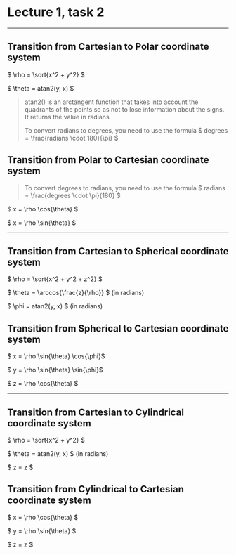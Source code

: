 # Lecture 1, task 2
___
## Transition from Cartesian to Polar coordinate system

$ \rho = \sqrt{x^2 + y^2} $

$ \theta = atan2(y, x) $
> atan2() is an arctangent function 
> that takes into account the quadrants of the points 
> so as not to lose information about the signs.
> It returns the value in radians
> 
> To convert radians to degrees, you need to use the formula
> $ degrees = \frac{radians \cdot 180}{\pi} $

## Transition from Polar to Cartesian coordinate system

> To convert degrees to radians, you need to use the formula
> $ radians = \frac{degrees \cdot \pi}{180} $

$ x = \rho \cos{\theta} $

$ x = \rho \sin{\theta} $

___

## Transition from Cartesian to Spherical coordinate system

$ \rho = \sqrt{x^2 + y^2 + z^2} $

$ \theta = \arccos{\frac{z}{\rho}} $ (in radians)

$ \phi = atan2(y, x) $ (in radians)

## Transition from Spherical to Cartesian coordinate system

$ x = \rho \sin{\theta} \cos{\phi}$

$ y = \rho \sin{\theta} \sin{\phi}$

$ z = \rho \cos{\theta} $

___

## Transition from Cartesian to Cylindrical coordinate system

$ \rho = \sqrt{x^2 + y^2} $

$ \theta = atan2(y, x) $  (in radians)

$ z = z $

## Transition from Cylindrical to Cartesian coordinate system

$ x = \rho \cos{\theta} $

$ y = \rho \sin{\theta} $

$ z = z $



